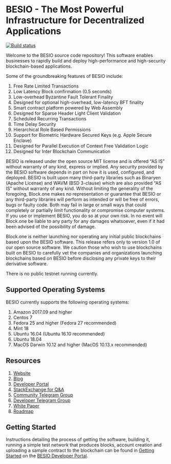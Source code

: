 # BESIO - The Most Powerful Infrastructure for Decentralized Applications

[![Build status](https://badge.buildkite.com/370fe5c79410f7d695e4e34c500b4e86e3ac021c6b1f739e20.svg?branch=master)](https://buildkite.com/BESIO/besio)

Welcome to the BESIO source code repository! This software enables businesses to rapidly build and deploy high-performance and high-security blockchain-based applications.

Some of the groundbreaking features of BESIO include:

1. Free Rate Limited Transactions 
1. Low Latency Block confirmation (0.5 seconds)
1. Low-overhead Byzantine Fault Tolerant Finality
1. Designed for optional high-overhead, low-latency BFT finality 
1. Smart contract platform powered by Web Assembly
1. Designed for Sparse Header Light Client Validation
1. Scheduled Recurring Transactions 
1. Time Delay Security
1. Hierarchical Role Based Permissions
1. Support for Biometric Hardware Secured Keys (e.g. Apple Secure Enclave)
1. Designed for Parallel Execution of Context Free Validation Logic
1. Designed for Inter Blockchain Communication 

BESIO is released under the open source MIT license and is offered “AS IS” without warranty of any kind, express or implied. Any security provided by the BESIO software depends in part on how it is used, configured, and deployed. BESIO is built upon many third-party libraries such as Binaryen (Apache License) and WAVM  (BSD 3-clause) which are also provided “AS IS” without warranty of any kind. Without limiting the generality of the foregoing, Block.one makes no representation or guarantee that BESIO or any third-party libraries will perform as intended or will be free of errors, bugs or faulty code. Both may fail in large or small ways that could completely or partially limit functionality or compromise computer systems. If you use or implement BESIO, you do so at your own risk. In no event will Block.one be liable to any party for any damages whatsoever, even if it had been advised of the possibility of damage.  

Block.one is neither launching nor operating any initial public blockchains based upon the BESIO software. This release refers only to version 1.0 of our open source software. We caution those who wish to use blockchains built on BESIO to carefully vet the companies and organizations launching blockchains based on BESIO before disclosing any private keys to their derivative software. 

There is no public testnet running currently.

## Supported Operating Systems
BESIO currently supports the following operating systems:  
1. Amazon 2017.09 and higher
2. Centos 7
3. Fedora 25 and higher (Fedora 27 recommended)
4. Mint 18
5. Ubuntu 16.04 (Ubuntu 16.10 recommended)
6. Ubuntu 18.04
7. MacOS Darwin 10.12 and higher (MacOS 10.13.x recommended)

## Resources
1. [Website](http://biteos.org/)
1. [Blog](https://medium.com/besio)
1. [Developer Portal](https://developers.bes.io)
1. [StackExchange for Q&A](https://besio.stackexchange.com/)
1. [Community Telegram Group](https://t.me/BESProject)
1. [Developer Telegram Group](https://t.me/joinchat/EaEnSUPktgfoI-XPfMYtcQ)
1. [White Paper](https://github.com/BESIO/Documentation/blob/master/TechnicalWhitePaper.md)
1. [Roadmap](https://github.com/BESIO/Documentation/blob/master/Roadmap.md)

<a name="gettingstarted"></a>
## Getting Started
Instructions detailing the process of getting the software, building it, running a simple test network that produces blocks, account creation and uploading a sample contract to the blockchain can be found in [Getting Started](https://developers.bes.io/besio-nodbes/docs/overview-1) on the [BESIO Developer Portal](https://developers.bes.io).
